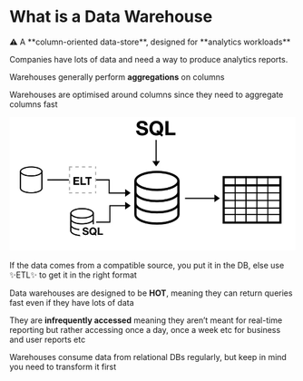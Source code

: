 # What is a Data Warehouse

<aside>
⚠️ A **column-oriented data-store**, designed for **analytics workloads**

</aside>

Companies have lots of data and need a way to produce analytics reports. 

Warehouses generally perform **aggregations** on columns

Warehouses are optimised around columns since they need to aggregate columns fast

![If the data comes from a compatible source, you put it in the DB, else use ✨ETL✨ to get it in the right format](What%20is%20a%20Data%20Warehouse%205d59fcdd137f431baade07cfa399681c/Untitled.png)

If the data comes from a compatible source, you put it in the DB, else use ✨ETL✨ to get it in the right format

Data warehouses are designed to be **HOT**, meaning they can return queries fast even if they have lots of data

They are **infrequently accessed** meaning they aren’t meant for real-time reporting but rather accessing once a day, once a week etc for business and user reports etc

Warehouses consume data from relational DBs regularly, but keep in mind you need to transform it first